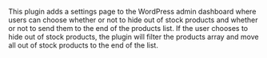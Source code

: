 This plugin adds a settings page to the WordPress admin dashboard where users can choose whether or not to hide out of stock products and whether or not to send them to the end of the products list. If the user chooses to hide out of stock products, the plugin will filter the products array and move all out of stock products to the end of the list.
